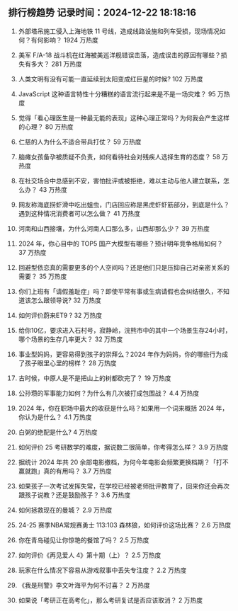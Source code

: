 
## 排行榜趋势 记录时间：2024-12-22 18:18:16
  
  1. 外部塔吊施工侵入上海地铁 11 号线，造成线路设施和列车受损，现场情况如何？有何影响？ 1924 万热度
    
  2. 美军 F/A-18 战斗机在红海被美巡洋舰错误击落，造成误击的原因有哪些？损失有多大？ 281 万热度
    
  3. 人类文明有没有可能一直延续到太阳变成红巨星的时候? 102 万热度
    
  4. JavaScript 这种语言特性十分糟糕的语言流行起来是不是一场灾难？ 95 万热度
    
  5. 觉得「看心理医生是一种最无能的表现」这种心理正常吗？为何我会产生这样的心理？ 80 万热度
    
  6. 仁慈的人为什么不适合带兵打仗？ 59 万热度
    
  7. 脑瘫女孩备孕被质疑不负责，如何看待社会对残疾人选择生育的态度？ 58 万热度
    
  8. 在社交场合中总感到不安，害怕批评或被拒绝，难以主动与他人建立联系，怎么办？ 43 万热度
    
  9. 网友称海底捞虾滑中吃出蛆虫，门店回应称是黑虎虾虾筋部分，到底是什么？遇到这种情况消费者可以怎么做？ 41 万热度
    
  10. 河南和山西接壤，为什么河南人口那么多，山西却那么少？ 39 万热度
    
  11. 2024 年，你心目中的 TOP5 国产大模型有哪些？预计明年竞争格局如何？ 37 万热度
    
  12. 回避型依恋真的需要更多的个人空间吗？还是他们只是压抑自己对亲密关系的需要？ 35 万热度
    
  13. 你们上班有「请假羞耻症」吗？即使平常有事或生病请假也会纠结很久，不知道该怎么跟领导说? 32 万热度
    
  14. 如何评价蔚来ET9 ? 32 万热度
    
  15. 给你10亿，要求进入石村号，寂静岭，浣熊市中的其中一个场景生存24小时，哪个场景的生存几率更大？ 32 万热度
    
  16. 事业型妈妈，更容易得到孩子的崇拜么？2024 年作为妈妈，你的哪些行为成了孩子眼里心里的榜样？ 28 万热度
    
  17. 古时候，中原人是不是把山上的树都砍完了？ 19 万热度
    
  18. 公孙瓒的军事能力如何？为什么有几次被打成包围战？ 4.4 万热度
    
  19. 2024 年，你在职场中最大的收获是什么吗？如果用一个词来概括 2024 年，你认为是什么？ 4.1 万热度
    
  20. 白粥的绝配是什么? 4 万热度
    
  21. 如何评价 25 考研数学的难度，据说数二很简单，你考得怎么样？ 3.9 万热度
    
  22. 据统计 2024 年共 20 余部电影撤档，为何今年电影会频繁更换档期？「打不赢就跑」真的有用吗？ 3.7 万热度
    
  23. 如果孩子一次考试发挥失常，在学校已经被老师批评教育了，回来你还会再次跟孩子说教？还是鼓励孩子？ 3.6 万热度
    
  24. 如何拯救现在的曼城？ 2.9 万热度
    
  25. 24-25 赛季NBA常规赛勇士 113:103 森林狼，如何评价这场比赛？ 2.6 万热度
    
  26. 你在青岛碰见让你惊艳的餐馆了吗？ 2.5 万热度
    
  27. 如何评价《再见爱人 4》第十期（上）？ 2.5 万热度
    
  28. 玩家在什么情况下容易从游戏叙事中丢失专注度？ 2.2 万热度
    
  29. 《我是刑警》李文叶海平为何不讨喜？ 2 万热度
    
  30. 如果说「考研正在高考化」，那么考研复试是否应该取消？ 2 万热度
    